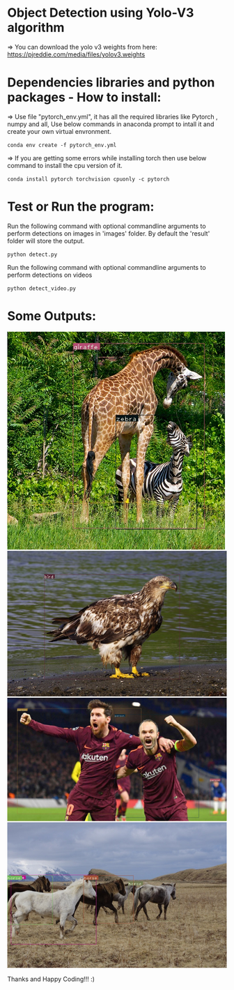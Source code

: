 # Object Detection using Yolo-V3 algorithm

=> You can download the yolo v3 weights from here: https://pjreddie.com/media/files/yolov3.weights

# Dependencies libraries and python packages - How to install:

 => Use file "pytorch_env.yml", it has all the required libraries like Pytorch , numpy and all, Use below commands in anaconda prompt to intall it and create your own virtual envronment.
 
```
conda env create -f pytorch_env.yml 
```

=> If you are getting some errors while installing torch then use below command to install the cpu version of it.
```
conda install pytorch torchvision cpuonly -c pytorch
```

# Test or Run the program:
Run the following command with optional commandline arguments to perform detections on images in 'images' folder. 
By default the 'result' folder will store the output.
```
python detect.py 
```
Run the following command with optional commandline arguments to perform detections on videos
```
python detect_video.py
```

# Some Outputs:
![](https://github.com/sgupta117/Object-Detection-Using-YOLO-3/blob/master/result/det_giraffe.jpg)
![](https://github.com/sgupta117/Object-Detection-Using-YOLO-3/blob/master/result/det_eagle.jpg)
![](https://github.com/sgupta117/Object-Detection-Using-YOLO-3/blob/master/result/det_messi.jpg)
![](https://github.com/sgupta117/Object-Detection-Using-YOLO-3/blob/master/result/det_herd_of_horses.jpg)



Thanks and Happy Coding!!! :)
